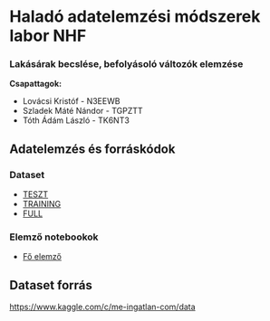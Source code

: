 # Haladó adatelemzési módszerek labor NHF
### Lakásárak becslése, befolyásoló változók elemzése

**Csapattagok:**

- Lovácsi Kristóf - N3EEWB
- Szladek Máté Nándor - TGPZTT
- Tóth Ádám László - TK6NT3

## Adatelemzés és forráskódok

### Dataset
- [TESZT](dataset/ingatlan.com_testing_final.csv)
- [TRAINING](dataset/ingatlan.com_training_final.csv)
- [FULL](dataset/ingatlan.com_full_final.csv)

### Elemző notebookok
- [Fő elemző](main.ipynb)

## Dataset forrás
https://www.kaggle.com/c/me-ingatlan-com/data